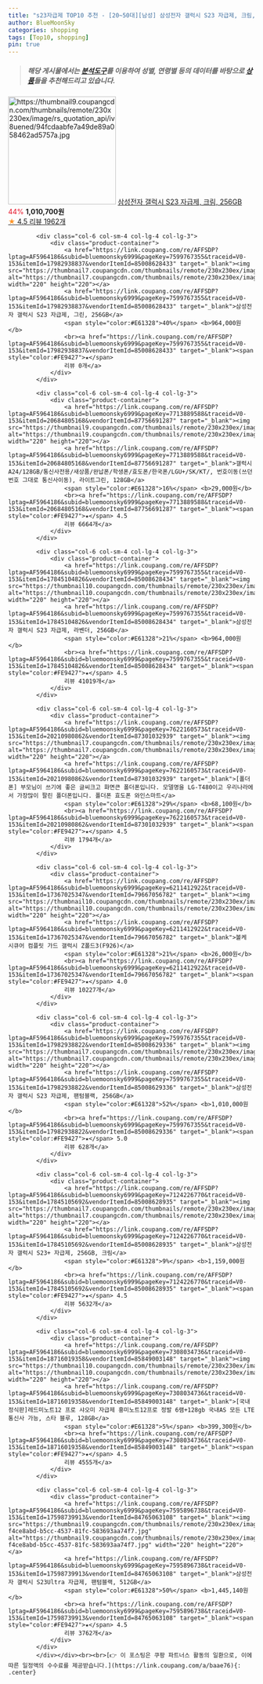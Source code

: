 ```yaml
---
title: "s23자급제 TOP10 추천 - [20~50대][남성] 삼성전자 갤럭시 S23 자급제, 크림, 256GB"
author: BlueMoonSky
categories: shopping
tags: [Top10, shopping]
pin: true
---
```


> ##### 해당 게시물에서는 [**분석도구**](https://itemscout.io/)를 이용하여 **성별**, **연령별** 등의 데이터를 바탕으로 [**상품**](https://link.coupang.com/a/baae76)들을 추천해드리고 있습니다.
<div class="container"><div class="row">
            <div class="col-6 col-sm-4 col-lg-4 col-lg-3">
                <div class="product-container">
                    <a href="https://link.coupang.com/re/AFFSDP?lptag=AF5964186&subid=bluemoonsky6999&pageKey=7599767355&traceid=V0-153&itemId=17982938831&vendorItemId=85008628941" target="_blank"><img src="https://thumbnail9.coupangcdn.com/thumbnails/remote/230x230ex/image/rs_quotation_api/iv8uened/94fcdaabfe7a49de89a058462ad5757a.jpg" alt="https://thumbnail9.coupangcdn.com/thumbnails/remote/230x230ex/image/rs_quotation_api/iv8uened/94fcdaabfe7a49de89a058462ad5757a.jpg" width="220" height="220"></a>
                    <a href="https://link.coupang.com/re/AFFSDP?lptag=AF5964186&subid=bluemoonsky6999&pageKey=7599767355&traceid=V0-153&itemId=17982938831&vendorItemId=85008628941" target="_blank">삼성전자 갤럭시 S23 자급제, 크림, 256GB</a>
                    <span style="color:#E61328">44%</span> <b>1,010,700원</b>
                    <br><a href="https://link.coupang.com/re/AFFSDP?lptag=AF5964186&subid=bluemoonsky6999&pageKey=7599767355&traceid=V0-153&itemId=17982938831&vendorItemId=85008628941" target="_blank"><span style="color:#FE9427">★</span> 4.5
                    리뷰 1962개</a>
                </div>
            </div>
            
            <div class="col-6 col-sm-4 col-lg-4 col-lg-3">
                <div class="product-container">
                    <a href="https://link.coupang.com/re/AFFSDP?lptag=AF5964186&subid=bluemoonsky6999&pageKey=7599767355&traceid=V0-153&itemId=17982938837&vendorItemId=85008628433" target="_blank"><img src="https://thumbnail7.coupangcdn.com/thumbnails/remote/230x230ex/image/rs_quotation_api/wzpodo2y/bfb06c9ef60040c1a5a0b1478093c5c8.jpg" alt="https://thumbnail7.coupangcdn.com/thumbnails/remote/230x230ex/image/rs_quotation_api/wzpodo2y/bfb06c9ef60040c1a5a0b1478093c5c8.jpg" width="220" height="220"></a>
                    <a href="https://link.coupang.com/re/AFFSDP?lptag=AF5964186&subid=bluemoonsky6999&pageKey=7599767355&traceid=V0-153&itemId=17982938837&vendorItemId=85008628433" target="_blank">삼성전자 갤럭시 S23 자급제, 그린, 256GB</a>
                    <span style="color:#E61328">40%</span> <b>964,000원</b>
                    <br><a href="https://link.coupang.com/re/AFFSDP?lptag=AF5964186&subid=bluemoonsky6999&pageKey=7599767355&traceid=V0-153&itemId=17982938837&vendorItemId=85008628433" target="_blank"><span style="color:#FE9427">★</span> 
                    리뷰 0개</a>
                </div>
            </div>
            
            <div class="col-6 col-sm-4 col-lg-4 col-lg-3">
                <div class="product-container">
                    <a href="https://link.coupang.com/re/AFFSDP?lptag=AF5964186&subid=bluemoonsky6999&pageKey=7713889588&traceid=V0-153&itemId=20684805168&vendorItemId=87756691287" target="_blank"><img src="https://thumbnail9.coupangcdn.com/thumbnails/remote/230x230ex/image/vendor_inventory/fe01/f1d2d46742658c57a64271b3bb2f7dc184a3a6b5ef338ce1e77f072da194.png" alt="https://thumbnail9.coupangcdn.com/thumbnails/remote/230x230ex/image/vendor_inventory/fe01/f1d2d46742658c57a64271b3bb2f7dc184a3a6b5ef338ce1e77f072da194.png" width="220" height="220"></a>
                    <a href="https://link.coupang.com/re/AFFSDP?lptag=AF5964186&subid=bluemoonsky6999&pageKey=7713889588&traceid=V0-153&itemId=20684805168&vendorItemId=87756691287" target="_blank">갤럭시A24/128GB/통신사전용/새상품/완납폰/학생폰/효도폰/한국폰/LGU+/SK/KT/, 번호이동(쓰던번호 그대로 통신사이동), 라이트그린, 128GB</a>
                    <span style="color:#E61328">16%</span> <b>29,000원</b>
                    <br><a href="https://link.coupang.com/re/AFFSDP?lptag=AF5964186&subid=bluemoonsky6999&pageKey=7713889588&traceid=V0-153&itemId=20684805168&vendorItemId=87756691287" target="_blank"><span style="color:#FE9427">★</span> 4.5
                    리뷰 6664개</a>
                </div>
            </div>
            
            <div class="col-6 col-sm-4 col-lg-4 col-lg-3">
                <div class="product-container">
                    <a href="https://link.coupang.com/re/AFFSDP?lptag=AF5964186&subid=bluemoonsky6999&pageKey=7599767355&traceid=V0-153&itemId=17845104826&vendorItemId=85008628434" target="_blank"><img src="https://thumbnail10.coupangcdn.com/thumbnails/remote/230x230ex/image/rs_quotation_api/xltsmxul/9f3b6a0bc622469fb079093229538bdb.jpg" alt="https://thumbnail10.coupangcdn.com/thumbnails/remote/230x230ex/image/rs_quotation_api/xltsmxul/9f3b6a0bc622469fb079093229538bdb.jpg" width="220" height="220"></a>
                    <a href="https://link.coupang.com/re/AFFSDP?lptag=AF5964186&subid=bluemoonsky6999&pageKey=7599767355&traceid=V0-153&itemId=17845104826&vendorItemId=85008628434" target="_blank">삼성전자 갤럭시 S23 자급제, 라벤더, 256GB</a>
                    <span style="color:#E61328">21%</span> <b>964,000원</b>
                    <br><a href="https://link.coupang.com/re/AFFSDP?lptag=AF5964186&subid=bluemoonsky6999&pageKey=7599767355&traceid=V0-153&itemId=17845104826&vendorItemId=85008628434" target="_blank"><span style="color:#FE9427">★</span> 4.5
                    리뷰 41019개</a>
                </div>
            </div>
            
            <div class="col-6 col-sm-4 col-lg-4 col-lg-3">
                <div class="product-container">
                    <a href="https://link.coupang.com/re/AFFSDP?lptag=AF5964186&subid=bluemoonsky6999&pageKey=7622160573&traceid=V0-153&itemId=20210980862&vendorItemId=87301032939" target="_blank"><img src="https://thumbnail7.coupangcdn.com/thumbnails/remote/230x230ex/image/vendor_inventory/4e94/945fc6f83eed8a8b997518b20bcf05444b6e358ce55700f058515eefa027.png" alt="https://thumbnail7.coupangcdn.com/thumbnails/remote/230x230ex/image/vendor_inventory/4e94/945fc6f83eed8a8b997518b20bcf05444b6e358ce55700f058515eefa027.png" width="220" height="220"></a>
                    <a href="https://link.coupang.com/re/AFFSDP?lptag=AF5964186&subid=bluemoonsky6999&pageKey=7622160573&traceid=V0-153&itemId=20210980862&vendorItemId=87301032939" target="_blank">[폴더폰] 부모님이 쓰기에 좋은 글씨크고 화면큰 폴더폰입니다. 모델명을 LG-T480이고 우리나라에서 가장많이 팔린 폴더폰입니다. 폴더폰 효도폰 와인스마트</a>
                    <span style="color:#E61328">29%</span> <b>68,100원</b>
                    <br><a href="https://link.coupang.com/re/AFFSDP?lptag=AF5964186&subid=bluemoonsky6999&pageKey=7622160573&traceid=V0-153&itemId=20210980862&vendorItemId=87301032939" target="_blank"><span style="color:#FE9427">★</span> 4.5
                    리뷰 1794개</a>
                </div>
            </div>
            
            <div class="col-6 col-sm-4 col-lg-4 col-lg-3">
                <div class="product-container">
                    <a href="https://link.coupang.com/re/AFFSDP?lptag=AF5964186&subid=bluemoonsky6999&pageKey=6211412922&traceid=V0-153&itemId=17367025347&vendorItemId=79667056782" target="_blank"><img src="https://thumbnail10.coupangcdn.com/thumbnails/remote/230x230ex/image/vendor_inventory/4777/df0b16862a9086eb931e77568d963c7e064f51ecaf426bb31951e76c81c5.jpg" alt="https://thumbnail10.coupangcdn.com/thumbnails/remote/230x230ex/image/vendor_inventory/4777/df0b16862a9086eb931e77568d963c7e064f51ecaf426bb31951e76c81c5.jpg" width="220" height="220"></a>
                    <a href="https://link.coupang.com/re/AFFSDP?lptag=AF5964186&subid=bluemoonsky6999&pageKey=6211412922&traceid=V0-153&itemId=17367025347&vendorItemId=79667056782" target="_blank">볼케 시큐어 컴플릿 가드 갤럭시 Z폴드3(F926)</a>
                    <span style="color:#E61328">21%</span> <b>26,000원</b>
                    <br><a href="https://link.coupang.com/re/AFFSDP?lptag=AF5964186&subid=bluemoonsky6999&pageKey=6211412922&traceid=V0-153&itemId=17367025347&vendorItemId=79667056782" target="_blank"><span style="color:#FE9427">★</span> 4.0
                    리뷰 10227개</a>
                </div>
            </div>
            
            <div class="col-6 col-sm-4 col-lg-4 col-lg-3">
                <div class="product-container">
                    <a href="https://link.coupang.com/re/AFFSDP?lptag=AF5964186&subid=bluemoonsky6999&pageKey=7599767355&traceid=V0-153&itemId=17982938822&vendorItemId=85008629336" target="_blank"><img src="https://thumbnail7.coupangcdn.com/thumbnails/remote/230x230ex/image/rs_quotation_api/bozoofvu/6c4ac95db1f14231b34de6ca2f809863.jpg" alt="https://thumbnail7.coupangcdn.com/thumbnails/remote/230x230ex/image/rs_quotation_api/bozoofvu/6c4ac95db1f14231b34de6ca2f809863.jpg" width="220" height="220"></a>
                    <a href="https://link.coupang.com/re/AFFSDP?lptag=AF5964186&subid=bluemoonsky6999&pageKey=7599767355&traceid=V0-153&itemId=17982938822&vendorItemId=85008629336" target="_blank">삼성전자 갤럭시 S23 자급제, 팬텀블랙, 256GB</a>
                    <span style="color:#E61328">52%</span> <b>1,010,000원</b>
                    <br><a href="https://link.coupang.com/re/AFFSDP?lptag=AF5964186&subid=bluemoonsky6999&pageKey=7599767355&traceid=V0-153&itemId=17982938822&vendorItemId=85008629336" target="_blank"><span style="color:#FE9427">★</span> 5.0
                    리뷰 628개</a>
                </div>
            </div>
            
            <div class="col-6 col-sm-4 col-lg-4 col-lg-3">
                <div class="product-container">
                    <a href="https://link.coupang.com/re/AFFSDP?lptag=AF5964186&subid=bluemoonsky6999&pageKey=7124226770&traceid=V0-153&itemId=17845105692&vendorItemId=85008628935" target="_blank"><img src="https://thumbnail7.coupangcdn.com/thumbnails/remote/230x230ex/image/rs_quotation_api/mh3asdgg/420ae5082837412e9e7d3d05dfbeaadc.jpg" alt="https://thumbnail7.coupangcdn.com/thumbnails/remote/230x230ex/image/rs_quotation_api/mh3asdgg/420ae5082837412e9e7d3d05dfbeaadc.jpg" width="220" height="220"></a>
                    <a href="https://link.coupang.com/re/AFFSDP?lptag=AF5964186&subid=bluemoonsky6999&pageKey=7124226770&traceid=V0-153&itemId=17845105692&vendorItemId=85008628935" target="_blank">삼성전자 갤럭시 S23+ 자급제, 256GB, 크림</a>
                    <span style="color:#E61328">9%</span> <b>1,159,000원</b>
                    <br><a href="https://link.coupang.com/re/AFFSDP?lptag=AF5964186&subid=bluemoonsky6999&pageKey=7124226770&traceid=V0-153&itemId=17845105692&vendorItemId=85008628935" target="_blank"><span style="color:#FE9427">★</span> 4.5
                    리뷰 5632개</a>
                </div>
            </div>
            
            <div class="col-6 col-sm-4 col-lg-4 col-lg-3">
                <div class="product-container">
                    <a href="https://link.coupang.com/re/AFFSDP?lptag=AF5964186&subid=bluemoonsky6999&pageKey=7308034736&traceid=V0-153&itemId=18716019358&vendorItemId=85849003148" target="_blank"><img src="https://thumbnail10.coupangcdn.com/thumbnails/remote/230x230ex/image/vendor_inventory/7f76/7cd4d5cb13666e0a3b50752daa512ca247b0181c145a88d7ceafb7dfd833.jpg" alt="https://thumbnail10.coupangcdn.com/thumbnails/remote/230x230ex/image/vendor_inventory/7f76/7cd4d5cb13666e0a3b50752daa512ca247b0181c145a88d7ceafb7dfd833.jpg" width="220" height="220"></a>
                    <a href="https://link.coupang.com/re/AFFSDP?lptag=AF5964186&subid=bluemoonsky6999&pageKey=7308034736&traceid=V0-153&itemId=18716019358&vendorItemId=85849003148" target="_blank">[국내정식판]레드미노트12 프로 샤오미 자급제 홍미노트12프로 정발 6램+128gb 국내AS 모든 LTE 통신사 가능, 스타 블루, 128GB</a>
                    <span style="color:#E61328">5%</span> <b>399,300원</b>
                    <br><a href="https://link.coupang.com/re/AFFSDP?lptag=AF5964186&subid=bluemoonsky6999&pageKey=7308034736&traceid=V0-153&itemId=18716019358&vendorItemId=85849003148" target="_blank"><span style="color:#FE9427">★</span> 4.5
                    리뷰 4555개</a>
                </div>
            </div>
            
            <div class="col-6 col-sm-4 col-lg-4 col-lg-3">
                <div class="product-container">
                    <a href="https://link.coupang.com/re/AFFSDP?lptag=AF5964186&subid=bluemoonsky6999&pageKey=7595896738&traceid=V0-153&itemId=17598739913&vendorItemId=84765063108" target="_blank"><img src="https://thumbnail9.coupangcdn.com/thumbnails/remote/230x230ex/image/retail/images/537315522275643-f4ce8abd-b5cc-4537-81fc-583693aa74f7.jpg" alt="https://thumbnail9.coupangcdn.com/thumbnails/remote/230x230ex/image/retail/images/537315522275643-f4ce8abd-b5cc-4537-81fc-583693aa74f7.jpg" width="220" height="220"></a>
                    <a href="https://link.coupang.com/re/AFFSDP?lptag=AF5964186&subid=bluemoonsky6999&pageKey=7595896738&traceid=V0-153&itemId=17598739913&vendorItemId=84765063108" target="_blank">삼성전자 갤럭시 S23Ultra 자급제, 팬텀블랙, 512GB</a>
                    <span style="color:#E61328">50%</span> <b>1,445,140원</b>
                    <br><a href="https://link.coupang.com/re/AFFSDP?lptag=AF5964186&subid=bluemoonsky6999&pageKey=7595896738&traceid=V0-153&itemId=17598739913&vendorItemId=84765063108" target="_blank"><span style="color:#FE9427">★</span> 4.5
                    리뷰 3762개</a>
                </div>
            </div>
            </div></div><br><br>[👉 이 포스팅은 쿠팡 파트너스 활동의 일환으로, 이에 따른 일정액의 수수료를 제공받습니다.](https://link.coupang.com/a/baae76){: .center}